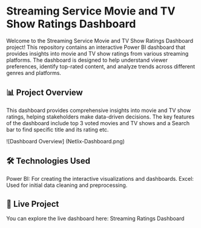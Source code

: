 # Streaming Service Movie and TV Show Ratings Dashboard
Welcome to the Streaming Service Movie and TV Show Ratings Dashboard project! This repository contains an interactive Power BI dashboard that provides insights into movie and TV show ratings from various streaming platforms. The dashboard is designed to help understand viewer preferences, identify top-rated content, and analyze trends across different genres and platforms.

## 📊 Project Overview
This dashboard provides comprehensive insights into movie and TV show ratings, helping stakeholders make data-driven decisions.
The key features of the dashboard include top 3 voted movies and TV shows and a Search bar to find specific title and its rating etc.

![Dashboard Overview] (Netlix-Dashboard.png)


## 🛠️ Technologies Used
Power BI: For creating the interactive visualizations and dashboards.
Excel: Used for initial data cleaning and preprocessing.

## 🚀 Live Project
You can explore the live dashboard here: Streaming Ratings Dashboard
